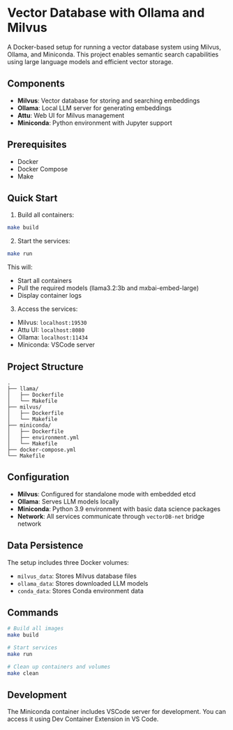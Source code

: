 # Vector Database with Ollama and Milvus

A Docker-based setup for running a vector database system using Milvus, Ollama, and Miniconda. This project enables semantic search capabilities using large language models and efficient vector storage.

## Components

- **Milvus**: Vector database for storing and searching embeddings
- **Ollama**: Local LLM server for generating embeddings
- **Attu**: Web UI for Milvus management
- **Miniconda**: Python environment with Jupyter support

## Prerequisites

- Docker
- Docker Compose
- Make

## Quick Start

1. Build all containers:
```bash
make build
```

2. Start the services:
```bash
make run
```

This will:
- Start all containers
- Pull the required models (llama3.2:3b and mxbai-embed-large)
- Display container logs

3. Access the services:
- Milvus: `localhost:19530`
- Attu UI: `localhost:8080`
- Ollama: `localhost:11434`
- Miniconda: VSCode server

## Project Structure

```
.
├── llama/
│   ├── Dockerfile
│   └── Makefile
├── milvus/
│   ├── Dockerfile
│   └── Makefile
├── miniconda/
│   ├── Dockerfile
│   ├── environment.yml
│   └── Makefile
├── docker-compose.yml
└── Makefile
```

## Configuration

- **Milvus**: Configured for standalone mode with embedded etcd
- **Ollama**: Serves LLM models locally
- **Miniconda**: Python 3.9 environment with basic data science packages
- **Network**: All services communicate through `vectorDB-net` bridge network

## Data Persistence

The setup includes three Docker volumes:
- `milvus_data`: Stores Milvus database files
- `ollama_data`: Stores downloaded LLM models
- `conda_data`: Stores Conda environment data

## Commands

```bash
# Build all images
make build

# Start services
make run

# Clean up containers and volumes
make clean
```

## Development

The Miniconda container includes VSCode server for development. You can access it using Dev Container Extension in VS Code.
